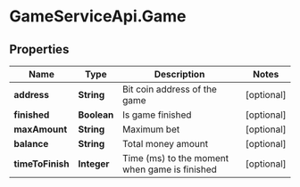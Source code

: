 # GameServiceApi.Game

## Properties
Name | Type | Description | Notes
------------ | ------------- | ------------- | -------------
**address** | **String** | Bit coin address of the game | [optional] 
**finished** | **Boolean** | Is game finished | [optional] 
**maxAmount** | **String** | Maximum bet | [optional] 
**balance** | **String** | Total money amount | [optional] 
**timeToFinish** | **Integer** | Time (ms) to the moment when game is finished | [optional] 


